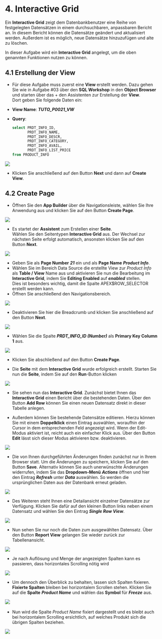 # <a name="interactivegrid"></a>4. Interactive Grid

Ein **Interactive Grid** zeigt dem Datenbankbenutzer eine Reihe von festgelegten Datensätzen in einem durchsuchbaren, anpassbaren Bericht an. In diesem Bericht können die Datensätze geändert und aktualisiert werden. Außerdem ist es möglich, neue Datensätze hinzuzufügen und alte zu löschen.

In dieser Aufgabe wird ein **Interactive Grid** angelegt, um die oben genannten Funktionen nutzen zu können.

## <a name="gridview"></a>4.1	Erstellung der View
- Für diese Aufgabe muss zuerst eine **View** erstellt werden.
Dazu gehen Sie wie in Aufgabe #03 über den **SQL Workshop** in den **Object Browser** und starten über das + den Assistenten zur Erstellung der **View**.  
Dort geben Sie folgende Daten ein:

- **View Name**: ***TUTO_P0021_VW***  
- **Query**:
  ```sql
  select PRDT_INFO_ID,
         PRDT_INFO_NAME,
         PRDT_INFO_DESCR,
         PRDT_INFO_CATEGORY,
         PRDT_INFO_AVAIL,
         PRDT_INFO_LIST_PRICE
  from PRODUCT_INFO
  ```

![](../../assets/Kapitel-04/Interactive_Grid_01.jpg)

- Klicken Sie anschließend auf den Button **Next** und dann auf **Create View**.

## <a name="gridcreatepage"></a>4.2	Create Page
- Öffnen Sie den **App Builder** über die Navigationsleiste, wählen Sie Ihre Anwendung aus und klicken Sie auf den Button **Create Page**. 

![](../../assets/Kapitel-04/Interactive_Grid_02.jpg)

- Es startet der **Assistent** zum Erstellen einer **Seite**.  
Wählen Sie den Seitentypen **Interactive Grid** aus. Der Wechsel zur nächsten Seite erfolgt automatisch, ansonsten klicken Sie auf den Button **Next**. 

![](../../assets/Kapitel-04/Interactive_Grid_03.jpg)

- Geben Sie als **Page Number** ***21*** ein und als **Page Name** ***Product Info***.
- Wählen Sie im Bereich Data Source die erstellte View zur *Product Info* als **Table / View** Name aus und aktivieren Sie nun die Bearbeitung im **Interactive Grid**, indem Sie **Editing Enabled** auf ***enabled*** stellen.  
Dies ist besonders wichtig, damit die Spalte APEX$ROW_SELECTOR erstellt werden kann.
- Öffnen Sie anschließend den Navigationsbereich.

![](../../assets/Kapitel-04/Interactive_Grid_04.jpg)

- Deaktivieren Sie hier die Breadcrumb und klicken Sie anschließend auf den Button **Next**. 

![](../../assets/Kapitel-04/Interactive_Grid_05.jpg)

- Wählen Sie die Spalte ***PRDT_INFO_ID (Number)*** als **Primary Key Column 1** aus.

![](../../assets/Kapitel-04/Interactive_Grid_06.jpg)

- Klicken Sie abschließend auf den Button **Create Page**.

- Die **Seite** mit dem **Interactive Grid** wurde erfolgreich erstellt. Starten Sie nun die **Seite**, indem Sie auf den **Run**-Button klicken

![](../../assets/Kapitel-04/Interactive_Grid_07.jpg)

- Sie sehen nun das **Interactive Grid**. Zunächst bietet Ihnen das **Interactive Grid** einen Bericht über die bestehenden Daten. Über den Button **Add Row** können Sie einen neuen Datensatz direkt in dieser Tabelle anlegen.

- Außerdem können Sie bestehende Datensätze editieren. Hierzu können Sie mit einem **Doppelklick** einen Eintrag auswählen, woraufhin der Cursor in dem entsprechenden Feld angezeigt wird. Wenn der Edit-Modus aktiviert ist, reicht auch ein einfacher Klick aus. Über den Button **Edit** lässt sich dieser Modus aktivieren bzw. deaktivieren.

![](../../assets/Kapitel-04/Interactive_Grid_08.jpg)

- Die von Ihnen durchgeführten Änderungen finden zunächst nur in Ihrem Browser statt. Um die Änderungen zu speichern, klicken Sie auf den Button **Save**. Alternativ können Sie auch unerwünschte Änderungen widerrufen, indem Sie das **Dropdown-Menü** ***Actions*** öffnen und hier den Eintrag ***Refresh*** unter ***Data*** auswählen. So werden die ursprünglichen Daten aus der Datenbank erneut geladen.

![](../../assets/Kapitel-04/Interactive_Grid_09.jpg)

- Des Weiteren steht Ihnen eine Detailansicht einzelner Datensätze zur Verfügung. Klicken Sie dafür auf den kleinen Button links neben einem Datensatz und wählen Sie den Eintrag ***Single Row View***. 

![](../../assets/Kapitel-04/Interactive_Grid_10.jpg)

- Nun sehen Sie nur noch die Daten zum ausgewählten Datensatz. Über den Button **Report View** gelangen Sie wieder zurück zur Tabellenansicht.

![](../../assets/Kapitel-04/Interactive_Grid_11.jpg)

- Je nach Auflösung und Menge der angezeigten Spalten kann es passieren, dass horizontales Scrolling nötig wird

![](../../assets/Kapitel-04/Interactive_Grid_12.jpg)

- Um dennoch den Überblick zu behalten, lassen sich Spalten fixieren. **Fixierte Spalten** bleiben bei horizontalem Scrollen stehen. Klicken Sie auf die **Spalte** ***Product Name*** und wählen das **Symbol** für ***Freeze*** aus.

![](../../assets/Kapitel-04/Interactive_Grid_13.jpg)
 
- Nun wird die Spalte *Product Name* fixiert dargestellt und es bleibt auch bei horizontalem Scrolling ersichtlich, auf welches Produkt sich die übrigen Spalten beziehen.

![](../../assets/Kapitel-04/Interactive_Grid_14.jpg)